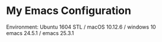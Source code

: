 # My Emacs Configuration
Environment: 
Ubuntu 1604 STL / macOS 10.12.6 / windows 10  
emacs 24.5.1 / emacs 25.3.1  
